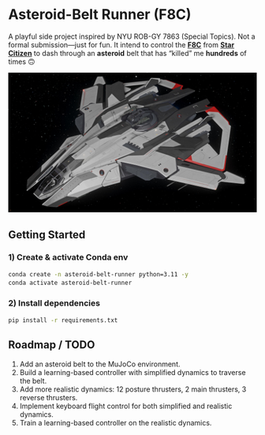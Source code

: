 # Asteroid-Belt Runner (F8C)

A playful side project inspired by NYU ROB-GY 7863 (Special Topics). Not a formal submission—just for fun. It intend to control the **[F8C](https://robertsspaceindustries.com/en/pledge/ships/lightning/f8c-lightning)** from **[Star Citizen](https://robertsspaceindustries.com/en/)** to dash through an **asteroid** belt that has “killed” me **hundreds** of times 🙃

![F8C in space](images/F8C_in_space_-_Isometric.jpg)

## Getting Started

### 1) Create & activate Conda env

```bash
conda create -n asteroid-belt-runner python=3.11 -y
conda activate asteroid-belt-runner
```

### 2) Install dependencies

```bash
pip install -r requirements.txt
```

## Roadmap / TODO

1. Add an asteroid belt to the MuJoCo environment.
2. Build a learning-based controller with simplified dynamics to traverse the belt.
3. Add more realistic dynamics: 12 posture thrusters, 2 main thrusters, 3 reverse thrusters.
4. Implement keyboard flight control for both simplified and realistic dynamics.
5. Train a learning-based controller on the realistic dynamics.
